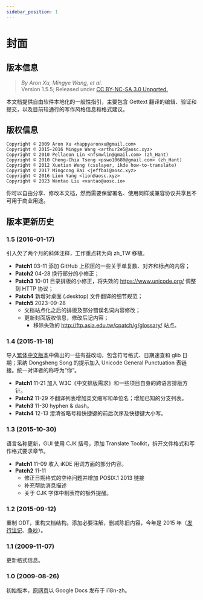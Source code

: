 ```yaml
---
sidebar_position: 1
---
```


# 封面

## 版本信息

> *By Aron Xu, Mingye Wang, et al.*  
> Version 1.5.5; Released under [CC BY-NC-SA 3.0 Unported.](https://creativecommons.org/licenses/by-nc-sa/3.0/)

本文档提供自由软件本地化的一般性指引，主要包含 Gettext 翻译的编辑、验证和提交，以及目前较通行的写作风格信息和格式建议。

## 版权信息

```text
Copyright © 2009 Aron Xu <happyaronxu@gmail.com>  
Copyright © 2015-2016 Mingye Wang <arthur2e5@aosc.xyz>  
Copyright © 2010 Pellaeon Lin <nfsmwlin@gmail.com> (zh_Hant)  
Copyright © 2010 Cheng-Chia Tseng <pswo10680@gmail.com> (zh_Hant)  
Copyright © 2012 Xuetian Weng (csslayer, ikde how-to-translate)  
Copyright © 2017 Mingcong Bai <jeffbai@aosc.xyz>  
Copyright © 2016 Lion Yang <lion@aosc.xyz>
Copyright © 2023 Wantao Liu <vantao@aosc.io>
```

你可以自由分享、修改本文档，然而需要保留署名、使用同样或兼容协议共享且不可用于商业用途。

## 版本更新历史

### 1.5 (2016-01-17)

引入欠了两个月的斜体注释，工作重点转为向 zh_TW 移植。

- **Patch1** 03-11 添加 GitHub 上积压的一些关于单复数、对齐和标点的内容；
- **Patch2** 04-28 换行部分的小修正；
- **Patch3** 10-01 目录排版的小修正，将失效的 <https://www.unicode.org/> 调整到 HTTP 协议；
- **Patch4** 新增对桌面 (.desktop) 文件翻译的细节规范；
- **Patch5** 2023-09-28
  - 文档站点化之后的排版及部分错误名词内容修改；
  - 更新封面版权信息，修改后记内容；
    - 移除失效的 <http://ftp.asia.edu.tw/cpatch/g/glossary/> 站点。

### 1.4 (2015-11-18)

导入[繁体中文版本](https://docs.google.com/document/d/1Zs4CS_ZjN-imnImq4aEsiVYih8zkIkVZTSQim13_kYg)中做出的一些有益改动，包含符号格式、日期速查和 glib 日期；采纳 Dongsheng Song 的提示加入 Unicode General Punctuation 表链接。统一对译者的称呼为“你”。

- **Patch1** 11-21 加入 W3C《中文排版需求》和一些项目自身的跨语言排版方针。
- **Patch2** 11-29 不翻译列表增加英文缩写和单位名；增加已知的分支列表。
- **Patch3** 11-30 hyphen & dash。
- **Patch4** 12-13 澄清省略号和快捷键的前后次序及快捷键大小写。

### 1.3 (2015-10-30)

语言名称更新，GUI 使用 CJK 括号，添加 Translate Toolkit，拆开文件格式和写作格式要求章节。

- **Patch1** 11-09 收入 iKDE 用词方面的部分内容。
- **Patch2** 11-11
  - 修正日期格式的空格问题并增加 POSIX.1 2013 链接
  - 补充帮助消息描述
  - 关于 CJK 字体中制表符的额外提醒。

### 1.2 (2015-09-12)

重制 ODT，重构文档结构。添加必要注解，删减陈旧内容，今年是 2015 年（[发行注记](https://mail.gnome.org/archives/gnome-i18n/2015-September/msg00152.html)、[争吵](https://v2ex.com/t/237975)）。

### 1.1 (2009-11-07)

更新格式信息。

### 1.0 (2009-08-26)

初始版本，[原网页](https://docs.google.com/document/d/1vGzsxjRX7V5XarZdeSWV5Jj5YEbrUECe3zYDwVBVf4o)以 Google Docs 发布于 i18n-zh。
